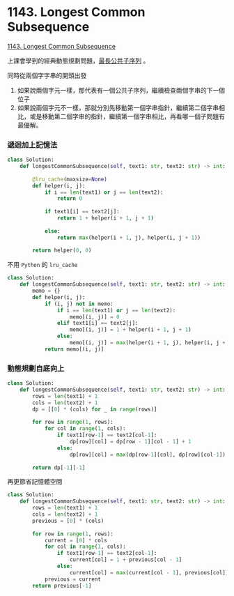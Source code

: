 # 1143. Longest Common Subsequence

[1143. Longest Common Subsequence](https://leetcode.com/problems/longest-common-subsequence/)

上課會學到的經典動態規劃問題，[最長公共子序列](https://en.wikipedia.org/wiki/Longest_common_subsequence_problem) 。

同時從兩個字字串的開頭出發

1. 如果說兩個字元一樣，那代表有一個公共子序列，繼續檢查兩個字串的下一個位子
2. 如果說兩個字元不一樣，那就分別先移動第一個字串指針，繼續第二個字串相比，或是移動第二個字串的指針，繼續第一個字串相比，再看哪一個子問題有最優解。

### 遞迴加上記憶法

```python
class Solution:
    def longestCommonSubsequence(self, text1: str, text2: str) -> int:
        
        @lru_cache(maxsize=None)
        def helper(i, j):
            if i == len(text1) or j == len(text2):
                return 0
            
            if text1[i] == text2[j]:
                return 1 + helper(i + 1, j + 1)
            
            else:
                return max(helper(i + 1, j), helper(i, j + 1))
            
        return helper(0, 0)
```

 不用 `Python` 的 `lru_cache` 

```python
class Solution:
    def longestCommonSubsequence(self, text1: str, text2: str) -> int:
        memo = {}
        def helper(i, j):
            if (i, j) not in memo:
                if i == len(text1) or j == len(text2):
                    memo[(i, j)] = 0
                elif text1[i] == text2[j]:
                    memo[(i, j)] = 1 + helper(i + 1, j + 1)
                else:
                    memo[(i, j)] = max(helper(i + 1, j), helper(i, j + 1))
            return memo[(i, j)]
```

### 動態規劃自底向上

```python
class Solution:
    def longestCommonSubsequence(self, text1: str, text2: str) -> int:
        rows = len(text1) + 1
        cols = len(text2) + 1
        dp = [[0] * (cols) for _ in range(rows)]
        
        for row in range(1, rows):
            for col in range(1, cols):
                if text1[row-1] == text2[col-1]:
                    dp[row][col] = dp[row - 1][col - 1] + 1
                else:
                    dp[row][col] = max(dp[row-1][col], dp[row][col-1])
        
        return dp[-1][-1]
```

再更節省記憶體空間

```python
class Solution:
    def longestCommonSubsequence(self, text1: str, text2: str) -> int:
        rows = len(text1) + 1
        cols = len(text2) + 1
        previous = [0] * (cols)
        
        for row in range(1, rows):
            current = [0] * cols
            for col in range(1, cols):
                if text1[row-1] == text2[col-1]:
                    current[col] = 1 + previous[col - 1]
                else:
                    current[col] = max(current[col - 1], previous[col])
            previous = current
        return previous[-1]
```

